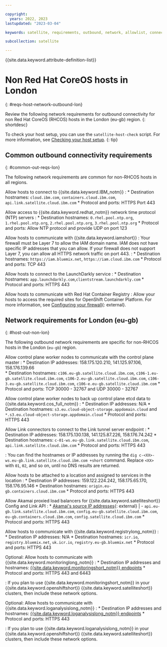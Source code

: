 ```yaml
---

copyright:
  years: 2022, 2023
lastupdated: "2023-03-04"

keywords: satellite, requirements, outbound, network, allowlist, connectivity, firewall

subcollection: satellite

---
```


{{site.data.keyword.attribute-definition-list}}

# Non Red Hat CoreOS hosts in London
{: #reqs-host-network-outbound-lon}

Review the following network requirements for outbound connectivity for non Red Hat CoreOS (RHCOS) hosts in the London (eu-gb) region.
{: shortdesc}


To check your host setup, you can use the `satellite-host-check` script. For more information, see [Checking your host setup](/docs/satellite?topic=satellite-host-network-check).
{: tip}

## Common outbound connectivity requirements
{: #common-out-reqs-lon}

The following network requirements are common for non-RHCOS hosts in all regions. 

Allow hosts to connect to {{site.data.keyword.IBM_notm}}
:    * Destination hostnames: `cloud.ibm.com`, `containers.cloud.ibm.com`, `api.link.satellite.cloud.ibm.com`
     * Protocol and ports: HTTPS Port 443

Allow access to {{site.data.keyword.redhat_notm}} network time protocol (NTP) servers
:    * Destination hostnames: `0.rhel.pool.ntp.org`, `1.rhel.pool.ntp.org`, `2.rhel.pool.ntp.org`, `3.rhel.pool.ntp.org`
     * Protocol and ports: Allow NTP protocol and provide UDP on port 123

Allow hosts to communicate with {{site.data.keyword.iamshort}}
:    Your firewall must be Layer 7 to allow the IAM domain name. IAM does not have specific IP addresses that you can allow. If your firewall does not support Layer 7, you can allow all HTTPS network traffic on port 443.
:    * Destination hostnames: `https://iam.bluemix.net`, `https://iam.cloud.ibm.com`
     * Protocol and ports: TCP 443

Allow hosts to connect to the LaunchDarkly service
:    * Destination hostnames: `app.launchdarkly.com`,`clientstream.launchdarkly.com`
     * Protocol and ports: HTTPS 443

Allow hosts to communicate with Red Hat Container Registry
:    Allow your hosts to access the required sites for OpenShift Container Platform. For more information, see [Configuring your firewall](https://docs.openshift.com/container-platform/4.8/installing/install_config/configuring-firewall.html){: external}.



## Network requirements for London (eu-gb)
{: #host-out-non-lon}

The following outbound network requirements are specific for non-RHCOS hosts in the London (`eu-gb`) region.

Allow control plane worker nodes to communicate with the control plane master
:    * Destination IP addresses: 158.175.120.210, 141.125.97.106, 158.176.139.66  
     * Destination hostnames:  `c106.eu-gb.satellite.cloud.ibm.com`, `c106-1.eu-gb.satellite.cloud.ibm.com`, `c106-2.eu-gb.satellite.cloud.ibm.com`, `c106-3.eu-gb.satellite.cloud.ibm.com`, `c106-e.eu-gb.satellite.cloud.ibm.com` 
     * Protocol and ports: TCP 30000 - 32767 and UDP 30000 - 32767

Allow control plane worker nodes to back up control plane etcd data to {{site.data.keyword.cos_full_notm}}
:    * Destination IP addresses: N/A
     * Destination hostnames: `s3.eu.cloud-object-storage.appdomain.cloud` and `*.s3.eu.cloud-object-storage.appdomain.cloud`
     * Protocol and ports: HTTPS 443

Allow Link connectors to connect to the Link tunnel server endpoint
:    * Destination IP addresses: 158.175.130.138, 141.125.87.226, 158.176.74.242
     * Destination hostnames: `c-01-ws.eu-gb.link.satellite.cloud.ibm.com`, `api.link.satellite.cloud.ibm.com`
     * Protocol and ports: HTTPS 443
     
:    You can find the hostnames or IP addresses by running the `dig c-<XX>-ws.eu-gb.link.satellite.cloud.ibm.com +short` command. Replace `<XX>` with `01`, `02`, and so on, until no DNS results are returned.

Allow hosts to be attached to a location and assigned to services in the location
:    * Destination IP addresses: 159.122.224.242, 158.175.65.170, 158.176.95.146
     * Destination hostnames: `origin.eu-gb.containers.cloud.ibm.com`
     * Protocol and ports: HTTPS 443
     
Allow Akamai proxied load balancers for {{site.data.keyword.satelliteshort}} Config and Link API
:    * [Akamai's source IP addresses](https://github.com/IBM-Cloud/kube-samples/tree/master/akamai/gtm-liveness-test){: external}  |  - `api.eu-gb.link.satellite.cloud.ibm.com`, `config.eu-gb.satellite.cloud.ibm.com`, `eu-gb.containers.cloud.ibm.com`, `config.satellite.cloud.ibm.com`
     * Protocol and ports: HTTPS 443

Allow hosts to communicate with {{site.data.keyword.registrylong_notm}}
:    * Destination IP addresses: N/A 
     * Destination hostnames: `icr.io`, `registry.bluemix.net`, `uk.icr.io`, `registry.eu-gb.bluemix.net`
     * Protocol and ports: HTTPS 443

Optional: Allow hosts to communicate with {{site.data.keyword.monitoringlong_notm}}
:    * Destination IP addresses and hostnames: [{{site.data.keyword.monitoringshort_notm}} endpoints](/docs/monitoring?topic=monitoring-endpoints)
     * Protocol and ports: HTTPS 443 and 6443
     
:    If you plan to use {{site.data.keyword.monitoringshort_notm}} in your {{site.data.keyword.openshiftshort}} {{site.data.keyword.satelliteshort}} clusters, then include these network options.

Optional: Allow hosts to communicate with {{site.data.keyword.loganalysislong_notm}}
:    * Destination IP addresses and hostnames: [{{site.data.keyword.loganalysislong_notm}} endpoints](/docs/log-analysis?topic=log-analysis-endpoints#endpoints_api_public)
     * Protocol and ports: HTTPS 443

:    If you plan to use {{site.data.keyword.loganalysislong_notm}} in your {{site.data.keyword.openshiftshort}} {{site.data.keyword.satelliteshort}} clusters, then include these network options.


